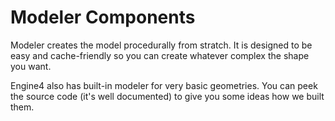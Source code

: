 # Modeler Components

Modeler creates the model procedurally from stratch. It is designed to be easy and cache-friendly so you can create whatever complex the shape you want.

Engine4 also has built-in modeler for very basic geometries. You can peek the source code (it's well documented) to give you some ideas how we built them.
